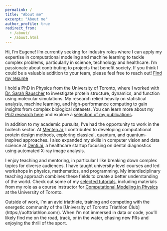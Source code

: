 ```yaml
---
permalink: /
title: "About me"
excerpt: "About me"
author_profile: true
redirect_from: 
  - /about/
  - /about.html
---
```



<!--img src="/images/ezgif-3-e1da36ca2200.gif" alt="md" width="130px" align="left" style="padding:7px;"--> 
Hi, I’m Eugene! I’m currently seeking for industry roles where I can apply my expertise in computational modeling and machine learning to tackle complex problems, particularly in science, technology and healthcare. I’m passionate about contributing to projects that benefit society. If you think I could be a valuable addition to your team, please feel free to reach out! [Find my resume](/cv/)

I hold a PhD in Physics from the University of Toronto, where I worked with [Dr. Sarah Rauscher](https://www.utm.utoronto.ca/cps/faculty-staff/rauscher-sarah) to investigate protein structure, dynamics, and function using molecular simulations. My research relied heavily on statistical analysis, machine learning, and high-performance computing to gain insights from complex biological datasets. You can learn more about my [PhD research here](/research/) and explore a [selection of my publications](/publications/).

In addition to my academic pursuits, I’ve had the opportunity to work in the biotech sector. At [Menten.ai](https://www.menten.ai/), I contributed to developing computational protein design methods, exploring classical, quantum, and quantum-inspired approaches. I also expanded my skills in computer vision and data science at [Denti.ai](https://www.denti.ai/), a healthcare startup focusing on dental diagnostics using automated X-ray image analysis.

<!--img src="/images/teach.jpeg" alt="md" width="130px" align="left" style="padding:7px;"--> 
I enjoy teaching and mentoring, in particular I like breaking down complex topics for diverse audiences. I have taught university-level courses and led workshops in physics, mathematics, and programming. My interdisciplinary teaching approach combines these fields to create a better understanding of the world. Check out some of my [selected tutorials](/teaching/), including materials from my role as a course instructor for [Computational Modeling in Physics](https://utm.calendar.utoronto.ca/course/phy426h5) at the University of Toronto.

<!--img src="/images/triathlon.jpeg" alt="md" width="130px" align="left" style="padding:7px;"--> Outside of work, I’m an avid triathlete, training and competing with the energetic community of the [University of Toronto Triathlon Club](https://uofttriathlon.com/). When I’m not immersed in data or code, you’ll likely find me on the road, track, or in the water, chasing new PRs and enjoying the thrill of the sport.
